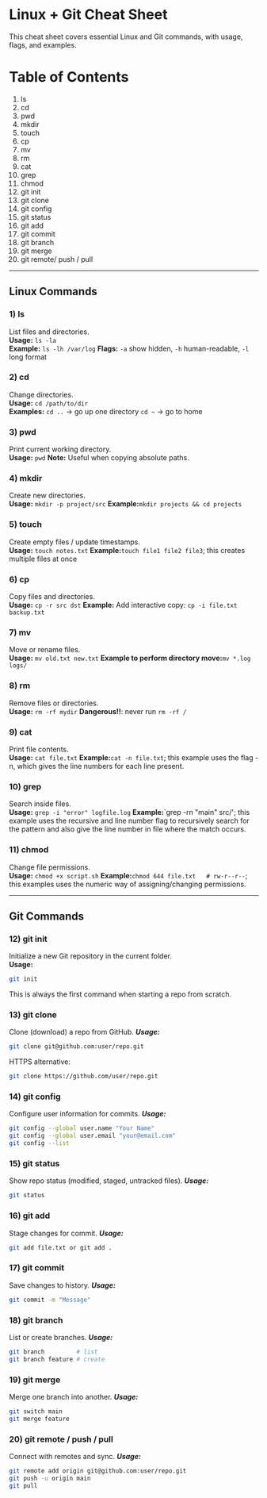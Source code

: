 # Linux + Git Cheat Sheet

This cheat sheet covers essential Linux and Git commands, with usage, flags, and examples.  

# Table of Contents
1. ls
2. cd
3. pwd
4. mkdir
5. touch
6. cp
7. mv
8. rm
9. cat
10. grep
11. chmod
12. git init
13. git clone
14. git config
15. git status
16. git add
17. git commit
18. git branch
19. git merge
20. git remote/ push / pull

---

## Linux Commands

### 1) ls
List files and directories.  
**Usage:** `ls -la`  
**Example:** `ls -lh /var/log`
**Flags:** `-a` show hidden, `-h` human-readable, `-l` long format

### 2) cd
Change directories.  
**Usage:** `cd /path/to/dir`  
**Examples:**
`cd ..` → go up one directory
`cd ~` → go to home

### 3) pwd
Print current working directory.  
**Usage:** `pwd`
**Note:** Useful when copying absolute paths.

### 4) mkdir
Create new directories.  
**Usage:** `mkdir -p project/src`
**Example:**`mkdir projects && cd projects`


### 5) touch
Create empty files / update timestamps.  
**Usage:** `touch notes.txt`
**Example:**`touch file1 file2 file3`; this creates multiple files at once

### 6) cp
Copy files and directories.  
**Usage:** `cp -r src dst`
**Example:**
Add interactive copy: `cp -i file.txt backup.txt`

### 7) mv
Move or rename files.  
**Usage:** `mv old.txt new.txt`
**Example to perform directory move:**`mv *.log logs/`

### 8) rm
Remove files or directories.  
**Usage:** `rm -rf mydir`
**Dangerous!!**: never run `rm -rf /`

### 9) cat
Print file contents.  
**Usage:** `cat file.txt`
**Example:**`cat -n file.txt`; this example uses the flag -n, which gives the line numbers for each line present.

### 10) grep
Search inside files.  
**Usage:** `grep -i "error" logfile.log`
**Example:**`grep -rn "main" src/'; this example uses the recursive and line number flag to recursively search for the pattern and also give the line number in file where the match occurs. 

### 11) chmod
Change file permissions.  
**Usage:** `chmod +x script.sh`
**Example:**`chmod 644 file.txt   # rw-r--r--`; this examples uses the numeric way of assigning/changing permissions.
 
---

## Git Commands

### 12) git init
Initialize a new Git repository in the current folder.  
**Usage:**  
```bash
git init
```
This is always the first command when starting a repo from scratch.

### 13) git clone
Clone (download) a repo from GitHub.
***Usage:***
```bash
git clone git@github.com:user/repo.git
```
HTTPS alternative:
```bash
git clone https://github.com/user/repo.git
```

### 14) git config
Configure user information for commits.
***Usage:***
```bash
git config --global user.name "Your Name"
git config --global user.email "your@email.com"
git config --list
```

### 15) git status
Show repo status (modified, staged, untracked files).
***Usage:***
```bash
git status
```

### 16) git add
Stage changes for commit.
***Usage:***
```bash
git add file.txt or git add .
```

### 17) git commit
Save changes to history.
***Usage:***
```bash
git commit -m "Message"
```

### 18) git branch
List or create branches.
***Usage:***
```bash
git branch         # list
git branch feature # create
```

### 19) git merge
Merge one branch into another.
***Usage:***
```bash
git switch main
git merge feature
```

### 20) git remote / push / pull
Connect with remotes and sync.
***Usage:***
```bash
git remote add origin git@github.com:user/repo.git
git push -u origin main
git pull
```

